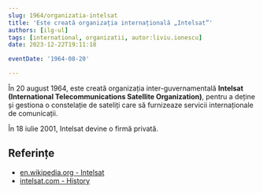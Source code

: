 ```yaml
---
slug: 1964/organizatia-intelsat
title: 'Este creată organizația internațională „Intelsat”'
authors: [ilg-ul]
tags: [international, organizatii, autor:liviu.ionescu]
date: 2023-12-22T19:11:18

eventDate: '1964-08-20'

---
```


În 20 august 1964, este creată organizația inter-guvernamentală
**Intelsat (International Telecommunications Satellite Organization)**,
pentru a deține și gestiona o constelație de sateliți
care să furnizeaze servicii internaționale de comunicații.

<!-- truncate -->

În 18 iulie 2001, Intelsat devine o firmă privată.

## Referințe

- [en.wikipedia.org - Intelsat](https://en.wikipedia.org/wiki/Intelsat)
- [intelsat.com - History](https://www.intelsat.com/intelsat-history/)
